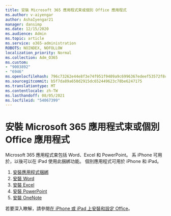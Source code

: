 ```yaml
---
title: 安裝 Microsoft 365 應用程式束或個別 Office 應用程式
ms.author: v-aiyengar
author: AshaIyengar21
manager: dansimp
ms.date: 12/15/2020
ms.audience: Admin
ms.topic: article
ms.service: o365-administration
ROBOTS: NOINDEX, NOFOLLOW
localization_priority: Normal
ms.collection: Adm_O365
ms.custom:
- "9003892"
- "6946"
ms.openlocfilehash: 796c73262e44e8f3e74f951f9409a9c6996367edeef53572f8caf6bbb56adf47
ms.sourcegitcommit: b5f7da89a650d2915dc652449623c78be6247175
ms.translationtype: MT
ms.contentlocale: zh-TW
ms.lasthandoff: 08/05/2021
ms.locfileid: "54067399"
---
```

# <a name="install-the-microsoft-365-app-bundle-or-an-individual-office-app"></a>安裝 Microsoft 365 應用程式束或個別 Office 應用程式

Microsoft 365 應用程式束包括 Word、Excel 和 PowerPoint。 系 iPhone 可用於，以後可以在 iPad 使用此捆綁功能。 個別應用程式可用於 iPhone 和 iPad。

1. [安裝應用程式捆綁](https://go.microsoft.com/fwlink/?linkid=2136762)
1. [安裝 Word](https://go.microsoft.com/fwlink/?linkid=2136974)
1. [安裝 Excel](https://go.microsoft.com/fwlink/?linkid=2136975)
1. [安裝 PowerPoint](https://go.microsoft.com/fwlink/?linkid=2136882)
1. [安裝 OneNote](https://go.microsoft.com/fwlink/?linkid=2136883)

若要深入瞭解，請參閱[在 iPhone 或 iPad 上安裝和設定 Office](https://go.microsoft.com/fwlink/?linkid=2135560)。
